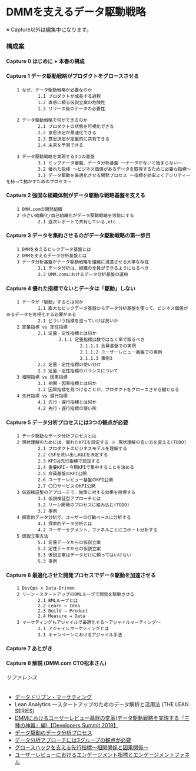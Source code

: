 # DMMを支えるデータ駆動戦略

※ Capture以外は編集中になります。


### 構成案

#### Capture 0 はじめに + 本書の構成

#### Capture 1 データ駆動戦略がプロダクトをグロースさせる
        1 なぜ、データ駆動戦略が必要なのか
                1.1 プロダクトが成長する過程
                1.2 直感に頼る仮説立案の危険性
                1.3 リリース後のデータの必要性

        2 データ駆動戦略で何ができるのか 
                2.1 プロダクトの状態を可視化できる
                2.2 意思決定が最速化できる
                2.3 意思決定が定量的に共有できる
                2.4 未来を予測できる
                
        3 データ駆動戦略を実現する3つの基盤
                3.1 ビックデータ基盤、データ分析基盤 〜データがないと始まらない〜
                3.2 優れた指標 〜ビジネス価値があるデータを取得するために必要な指標〜
                3.3 データ駆動を最適化させる開発プロセス 〜指標を効率よくアジリティーを持って動かすためのプロセス〜

#### Capture 2 強固な組織体制がデータ駆動な戦略基盤を支える
        1 DMM.comの開発組織
        2 小さい組織化/自己組織化がデータ駆動戦略を可能にする
                2.1 週次レポートで共有している,etc..

#### Capture 3 データを集約させるのがデータ駆動戦略の第一歩目
        1 DMMを支えるビックデータ基盤とは
        2 DMMを支えるデータ分析基盤とは
        3 データ分析基盤がデータ駆動戦略を組織に浸透させる大事な存在
                3.1 データ分析は、組織の全員ができるようになるべき
                3.2 DMM.comにおけるデータ分析基盤の運用

#### Capture 4 優れた指標でないとデータは「駆動」しない
        1 データが「駆動」するとは何か
                1.1 膨大なビックデータ基盤からデータ分析基盤を使って、ビジネス価値があるデータを可視化する必要がある
                2.1 どういう指標を追っていけば良いか
        2 定量指標 vs 定性指標
                2.1 定量・定性指標とは何か
                        2.1.1 定量指標は数ではなく率で取るべき
                                2.1.1.1 会員基盤での実例
                                2.1.1.2 ユーザーレビュー基盤での実例
                                2.1.1.3 事例3
                2.2 定量・定性指標の使い分け
                2.3 定量・定性指標のバランスについて
        3 相関指標 vs 因果指標
                3.1 相関・因果指標とは何か
                3.2 因果指標を見つけることが、プロダクトをグロースさせる鍵となる
        4 先行指標 vs 遅行指標
                4.1 先行・遅行指標とは何か
                4.2 先行・遅行指標の使い所

#### Capture 5 データ分析プロセスには3つの観点が必要
        1 データ駆動なデータ分析プロセスとは
        2 現状理解のためには、優れたKPIを設定する ※ 現状理解の言い方を変える(TODO)
                2.1 プロダクトのビジネスモデルを理解する
                2.2 CSFを洗い出しKGIを決定する
                2.3 KPIは先行指標で設定する
                2.4 重要KPI・今期KPIで集中することを決める
                2.5 会員基盤のKPI公開
                2.6 ユーザーレビュー基盤のKPI公開
                2.7 〇〇サービスのKPI公開
        3 仮説検証型のアプローチで、施策に対する効果を担保する
                3.1 仮説検証型アプローチとは
                3.2 リーン開発のプロセスに組み込む(TODO)
                3.2 事例
        4 探索的データ分析で、ユーザーの行動ベースに分析する
                4.1 探索的データ分析とは
                4.2 ユーザーセグメント、ファネルごとにコホート分析する
        5 仮説立案方法
                5.1 定量データからの仮説立案
                5.2 定性データからの仮説立案
                5.3 仮説立案はデータだけに頼ってはいけない
                5.3 事例

#### Capture 6 最適化させた開発プロセスでデータ駆動を加速させる
        1 DevOps x Data-Driven
        2 リーン・スタートアップのBMLループで開発を駆動させる
                2.1 BMLループとは
                2.2 Learn → Idea
                2.3 Build → Product
                2.4 Measure → Data
        3 マーケティングもアジャイルで最適化する〜アジャイルマーティング〜
                3.1 アジャイルマーケティングとは
                3.1 キャンペーンにおけるアジャイル手法

#### Capture 7 あとがき

#### Capture 8 解説 (DMM.com CTO松本さん)

###### リファレンス
- [データドリブン・マーケティング](https://www.amazon.co.jp/dp/B071Y3JCM3/ref=dp-kindle-redirect?_encoding=UTF8&btkr=1)
- Lean Analytics ―スタートアップのためのデータ解析と活用法 (THE LEAN SERIES) 
- [DMMにおけるユーザーレビュー基盤の変革(データ駆動戦略を実現する『三種の神器』編)【Developers Summit 2019】](https://inside.dmm.com/entry/2019/02/19/devsumi-datadriven)
- [データ駆動のデータ分析プロセス](https://medium.com/i35-267/b52e75312667)
- [データ分析アプローチには3グループの観点が必要](https://medium.com/i35-267/7bf3aa6c1067)
- [グロースハックを支える先行指標〜相関関係と因果関係〜](https://medium.com/i35-267/45eab3e91d1)
- [ユーザーレビューにおけるエンゲージメント指標とエンゲージメントファネル](https://medium.com/i35-267/9fa4b793394d)

